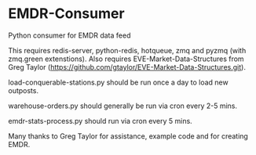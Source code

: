 EMDR-Consumer
=============

Python consumer for EMDR data feed

This requires redis-server, python-redis, hotqueue, zmq and pyzmq (with zmq.green extenstions).  Also requires EVE-Market-Data-Structures from Greg Taylor (https://github.com/gtaylor/EVE-Market-Data-Structures.git).

load-conquerable-stations.py should be run once a day to load new outposts.

warehouse-orders.py should generally be run via cron every 2-5 mins.

emdr-stats-process.py should run via cron every 5 mins.

Many thanks to Greg Taylor for assistance, example code and for creating EMDR.
